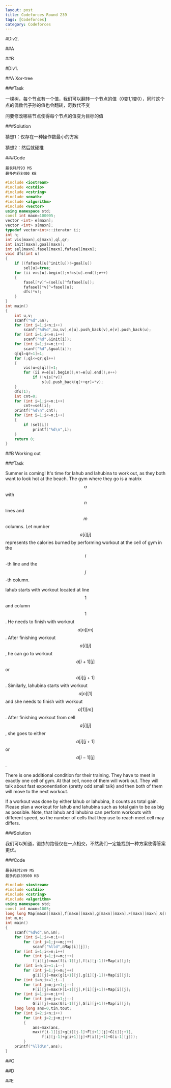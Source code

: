 ```yaml
---
layout: post
title: Codeforces Round 239
tags: [Codeforces]
category: Codeforces
---
```


#Div2.

##A

##B

#Div1.

##A Xor-tree

###Task

一棵树，每个节点有一个值，我们可以翻转一个节点的值（0变1,1变0），同时这个点的偶数代子孙的值也会翻转，奇数代不变

问要修改哪些节点使得每个节点的值变为目标的值

###Solution

猜想1：仅存在一种操作数最小的方案

猜想2：然后就硬推

###Code

    最长耗时93 MS
    最多内存8400 KB

```cpp
#include <iostream>
#include <cstdio>
#include <cstring>
#include <cmath>
#include <algorithm>
#include <vector>
using namespace std;
const int maxn=100005;
vector <int> e[maxn];
vector <int> s[maxn];
typedef vector<int>::iterator ii;
int n;
int vis[maxn],q[maxn],ql,qr;
int init[maxn],goal[maxn];
int sel[maxn],fasel[maxn],fafasel[maxn];
void dfs(int u)
{
	if ((fafasel[u]^init[u])!=goal[u])
		sel[u]=true;
	for (ii v=s[u].begin();v!=s[u].end();v++)
	{
		fasel[*v]^=(sel[u]^fafasel[u]);
		fafasel[*v]^=fasel[u];
		dfs(*v);
	}
}
int main()
{
	int u,v;
	scanf("%d",&n);
	for (int i=1;i<n;i++)
		scanf("%d%d",&u,&v),e[u].push_back(v),e[v].push_back(u);
	for (int i=1;i<=n;i++)
		scanf("%d",&init[i]);
	for (int i=1;i<=n;i++)
		scanf("%d",&goal[i]);
	q[ql=qr=1]=1;
	for (;ql<=qr;ql++)
	{
		vis[u=q[ql]]=1;
		for (ii v=e[u].begin();v!=e[u].end();v++)
			if (!vis[*v])
				s[u].push_back(q[++qr]=*v);
	}
	dfs(1);
	int cnt=0;
	for (int i=1;i<=n;i++)
		cnt+=sel[i];
	printf("%d\n",cnt);
	for (int i=1;i<=n;i++)
	{
		if (sel[i])
			printf("%d\n",i);
	}
	return 0;
}
```

##B Working out

###Task

Summer is coming! It's time for Iahub and Iahubina to work out, as they both want to look hot at the beach. The gym where they go is a matrix $$a$$ with $$n$$ lines and $$m$$ columns. Let number $$a[i][j]$$ represents the calories burned by performing workout at the cell of gym in the $$i$$-th line and the $$j$$-th column.

Iahub starts with workout located at line $$1$$ and column $$1$$. He needs to finish with workout $$a[n][m]$$. After finishing workout $$a[i][j]$$, he can go to workout $$a[i + 1][j]$$ or $$a[i][j + 1]$$. Similarly, Iahubina starts with workout $$a[n][1]$$ and she needs to finish with workout $$a[1][m]$$. After finishing workout from cell $$a[i][j]$$, she goes to either $$a[i][j + 1]$$ or $$a[i - 1][j]$$.

There is one additional condition for their training. They have to meet in exactly one cell of gym. At that cell, none of them will work out. They will talk about fast exponentiation (pretty odd small talk) and then both of them will move to the next workout.

If a workout was done by either Iahub or Iahubina, it counts as total gain. Please plan a workout for Iahub and Iahubina such as total gain to be as big as possible. Note, that Iahub and Iahubina can perform workouts with different speed, so the number of cells that they use to reach meet cell may differs.

###Solution

我们可以知道，锻炼的路径仅在一点相交，不然我们一定能找到一种方案使得答案更优。

###Code

    最长耗时249 MS
    最多内存39500 KB

```cpp
#include <iostream>
#include <cstdio>
#include <cstring>
#include <algorithm>
using namespace std;
const int maxn=1005;
long long Map[maxn][maxn],f[maxn][maxn],g[maxn][maxn],F[maxn][maxn],G[maxn][maxn];
int m,n;
int main()
{
	scanf("%d%d",&n,&m);
	for (int i=1;i<=n;i++)
		for (int j=1;j<=m;j++)
			scanf("%lld",&Map[i][j]);
	for (int i=1;i<=n;i++)
		for (int j=1;j<=m;j++)
			f[i][j]=max(f[i-1][j],f[i][j-1])+Map[i][j];
	for (int i=n;i>=1;i--)
		for (int j=1;j<=m;j++)
			g[i][j]=max(g[i+1][j],g[i][j-1])+Map[i][j];
	for (int i=n;i>=1;i--)
		for (int j=m;j>=1;j--)
			F[i][j]=max(F[i+1][j],F[i][j+1])+Map[i][j];
	for (int i=1;i<=n;i++)
		for (int j=m;j>=1;j--)
			G[i][j]=max(G[i-1][j],G[i][j+1])+Map[i][j];
	long long ans=0,tin,tout;
	for (int i=2;i<n;i++)
		for (int j=2;j<m;j++)
		{
			ans=max(ans,
			max(f[i-1][j]+g[i][j-1]+F[i+1][j]+G[i][j+1],
			    f[i][j-1]+g[i+1][j]+F[i][j+1]+G[i-1][j]));
		}
	printf("%lld\n",ans);
}
```

##C

##D

##E

